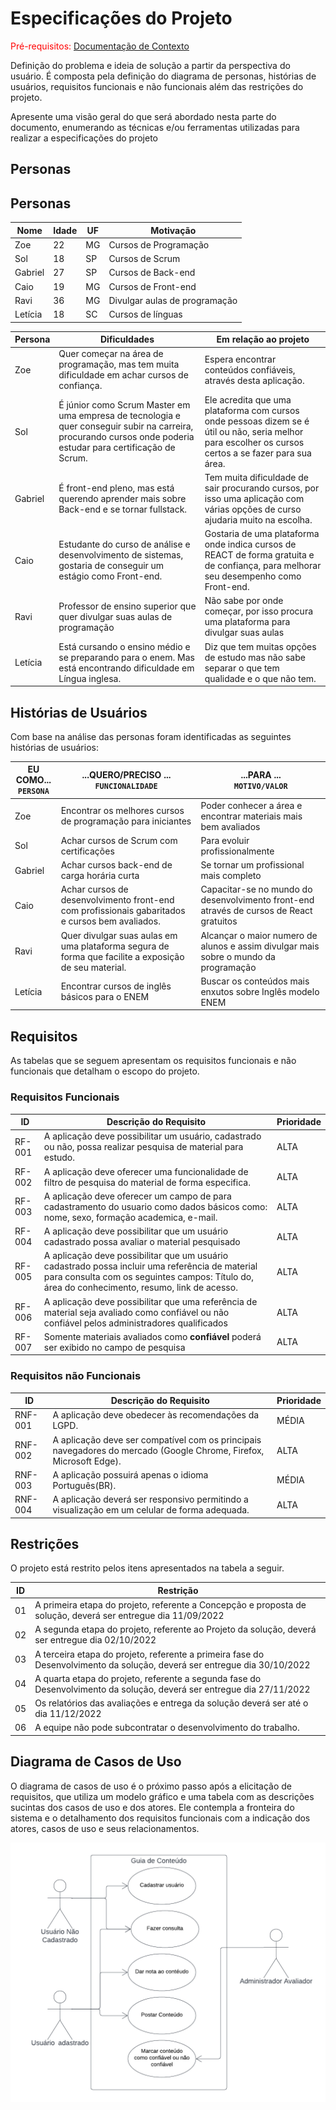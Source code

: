 # Especificações do Projeto

<span style="color:red">Pré-requisitos: <a href="1-Documentação de Contexto.md"> Documentação de Contexto</a></span>

Definição do problema e ideia de solução a partir da perspectiva do usuário. É composta pela definição do  diagrama de personas, histórias de usuários, requisitos funcionais e não funcionais além das restrições do projeto.

Apresente uma visão geral do que será abordado nesta parte do documento, enumerando as técnicas e/ou ferramentas utilizadas para realizar a especificações do projeto

## Personas

## Personas
|Nome | Idade	|UF	|Motivação|
|-----|-------|---|----------|
|Zoe	|22	|MG	|Cursos de Programação|
|Sol	|18	|SP	|Cursos de Scrum|
|Gabriel	|27	|SP	|Cursos de Back-end|
|Caio	|19	|MG	|Cursos de Front-end|
|Ravi	|36	|MG	|Divulgar aulas de programação|
|Letícia	|18	|SC	|Cursos de línguas|

|Persona	|Dificuldades	|Em relação ao projeto|
|--------|-------------|---------------------|
|Zoe|	Quer começar na área de programação, mas tem muita dificuldade em achar cursos de confiança.	|Espera encontrar conteúdos confiáveis, através desta aplicação.| 
|Sol	|É júnior como Scrum Master em uma empresa de tecnologia e quer conseguir subir na carreira, procurando cursos onde poderia estudar para certificação de Scrum.	|Ele acredita que uma plataforma com cursos onde pessoas dizem se é útil ou não, seria melhor para escolher os cursos certos a se fazer para sua área.|
|Gabriel|	É front-end pleno, mas está querendo aprender mais sobre Back-end e se tornar fullstack.	|Tem muita dificuldade de sair procurando cursos, por isso uma aplicação com várias opções de curso ajudaria muito na escolha.|
|Caio|	Estudante do curso de análise e desenvolvimento de sistemas, gostaria de conseguir um estágio como Front-end.	|Gostaria de uma plataforma onde indica cursos de REACT de forma gratuita e de confiança, para melhorar seu desempenho como Front-end.|
|Ravi|	Professor de ensino superior que quer divulgar suas aulas de programação	|Não sabe por onde começar, por isso procura uma plataforma para divulgar suas aulas|
|Letícia|	Está cursando o ensino médio e se preparando para o enem. Mas está encontrando dificuldade em Língua inglesa.	| Diz que tem muitas opções de estudo mas não sabe separar o que tem qualidade e o que não tem.|

## Histórias de Usuários

Com base na análise das personas foram identificadas as seguintes histórias de usuários:

|EU COMO...<br>`PERSONA`| ...QUERO/PRECISO ...<br>`FUNCIONALIDADE`|...PARA ...<br>`MOTIVO/VALOR` |
|--------------------|------------------------------------|----------------------------------------|
|Zoe  | Encontrar os melhores cursos de programação para iniciantes| Poder conhecer a área e encontrar materiais mais bem avaliados|
|Sol | Achar cursos de Scrum com certificações| Para evoluir profissionalmente |
|Gabriel | Achar cursos back-end de carga horária curta | Se tornar um profissional mais completo |
|Caio | Achar cursos de desenvolvimento front-end com profissionais gabaritados e cursos bem avaliados. | Capacitar-se no mundo do desenvolvimento front-end através de cursos de React gratuitos|
|Ravi | Quer divulgar suas aulas em uma plataforma segura de forma que facilite a exposição de seu material. | Alcançar o maior numero de alunos e assim divulgar mais sobre o mundo da programação |
|Letícia | Encontrar cursos de inglês básicos para o ENEM | Buscar os conteúdos mais enxutos sobre Inglês modelo ENEM |

## Requisitos

As tabelas que se seguem apresentam os requisitos funcionais e não funcionais que detalham o escopo do projeto.

### Requisitos Funcionais

|ID    | Descrição do Requisito  | Prioridade |
|------|-----------------------------------------|----|
|RF-001| A aplicação deve possibilitar um usuário, cadastrado ou não, possa realizar pesquisa de material para estudo.  | ALTA | 
|RF-002|A aplicação deve oferecer uma funcionalidade de filtro de pesquisa do material de forma especifica.  | ALTA | 
|RF-003| A aplicação deve oferecer um campo de para cadastramento do usuario como dados básicos como: nome, sexo, formação academica, e-mail. | ALTA | 
|RF-004| A aplicação deve possibilitar que um usuário cadastrado possa avaliar o material pesquisado   | ALTA |
|RF-005| A aplicação deve possibilitar que um usuário cadastrado possa incluir uma referência de material para consulta com os seguintes campos: Título do, área do conhecimento, resumo, link de acesso. | ALTA |
|RF-006| A aplicação deve possibilitar que uma referência de material seja avaliado como confiável ou não confiável pelos administradores qualificados | ALTA|
|RF-007| Somente materiais avaliados como **confiável** poderá ser exibido no campo de pesquisa| ALTA|


### Requisitos não Funcionais

|ID     | Descrição do Requisito  |Prioridade |
|-------|-------------------------|----|
|RNF-001| A aplicação deve obedecer às recomendações da LGPD. | MÉDIA | 
|RNF-002| A aplicação deve ser compatível com os principais navegadores do mercado (Google Chrome, Firefox, Microsoft Edge). | ALTA | 
|RNF-003| A aplicação possuirá apenas o idioma Português(BR). |  MÉDIA | 
|RNF-004| A aplicação deverá ser responsivo permitindo a visualização em um celular de forma adequada. | ALTA |

## Restrições

O projeto está restrito pelos itens apresentados na tabela a seguir.

|ID| Restrição                                             |
|--|-------------------------------------------------------|
|01| A primeira etapa do projeto, referente a Concepção e proposta de solução, deverá ser entregue dia 11/09/2022 |
|02| A segunda etapa do projeto, referente ao Projeto da solução, deverá ser entregue dia 02/10/2022  |
|03| A terceira etapa do projeto, referente a primeira fase do Desenvolvimento da solução, deverá ser entregue dia 30/10/2022  |
|04| A quarta etapa do projeto, referente a segunda fase do Desenvolvimento da solução, deverá ser entregue dia 27/11/2022  |
|05| Os relatórios das avaliações e entrega da solução deverá ser até o dia 11/12/2022  |
|06| A equipe não pode subcontratar o desenvolvimento do trabalho.|

## Diagrama de Casos de Uso

O diagrama de casos de uso é o próximo passo após a elicitação de requisitos, que utiliza um modelo gráfico e uma tabela com as descrições sucintas dos casos de uso e dos atores. Ele contempla a fronteira do sistema e o detalhamento dos requisitos funcionais com a indicação dos atores, casos de uso e seus relacionamentos. 

![Diagrama de Casos de Uso](img/casosdeuso.png)
